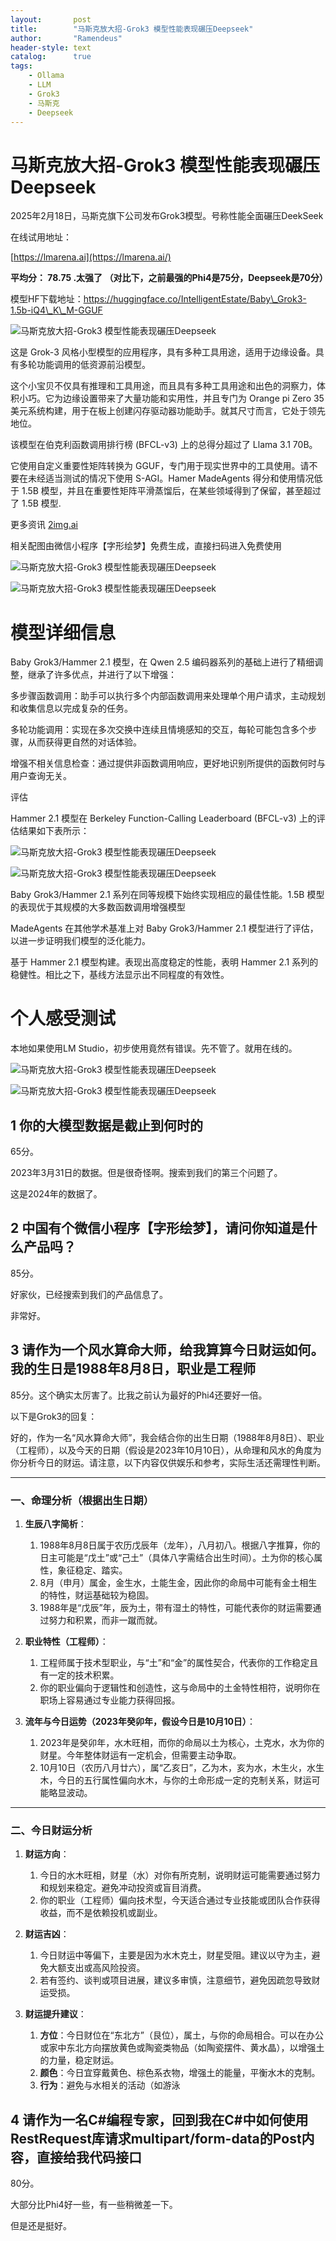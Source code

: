 ```yaml
---
layout:       post
title:        "马斯克放大招-Grok3 模型性能表现碾压Deepseek"
author:       "Ramendeus"
header-style: text
catalog:      true
tags:
    - Ollama
    - LLM
    - Grok3
    - 马斯克
    - Deepseek
---
```


马斯克放大招-Grok3 模型性能表现碾压Deepseek
=============================


2025年2月18日，马斯克旗下公司发布Grok3模型。号称性能全面碾压DeekSeek

在线试用地址：

[https://lmarena.ai](https://lmarena.ai/)

**平均分： 78.75 .太强了 （对比下，之前最强的Phi4是75分，Deepseek是70分）**

模型HF下载地址：https://huggingface.co/IntelligentEstate/Baby\_Grok3-1.5b-iQ4\_K\_M-GGUF


![马斯克放大招-Grok3 模型性能表现碾压Deepseek](https://www.shxcj.com/wp-content/uploads/2025/02/a4d50397-30ed-4d72-a10b-d1179f80edd3.png)

这是 Grok-3 风格小型模型的应用程序，具有多种工具用途，适用于边缘设备。具有多轮功能调用的低资源前沿模型。

这个小宝贝不仅具有推理和工具用途，而且具有多种工具用途和出色的洞察力，体积小巧。它为边缘设置带来了大量功能和实用性，并且专门为 Orange pi Zero 35 美元系统构建，用于在板上创建闪存驱动器功能助手。就其尺寸而言，它处于领先地位。

该模型在伯克利函数调用排行榜 (BFCL-v3) 上的总得分超过了 Llama 3.1 70B。

它使用自定义重要性矩阵转换为 GGUF，专门用于现实世界中的工具使用。请不要在未经适当测试的情况下使用 S-AGI。Hamer MadeAgents 得分和使用情况低于 1.5B 模型，并且在重要性矩阵平滑蒸馏后，在某些领域得到了保留，甚至超过了 1.5B 模型.

更多资讯 [2img.ai](http://2img.ai/)

相关配图由微信小程序【字形绘梦】免费生成，直接扫码进入免费使用

![马斯克放大招-Grok3 模型性能表现碾压Deepseek](https://www.shxcj.com/wp-content/uploads/2025/02/2025021815162543-706x1024.png)

![马斯克放大招-Grok3 模型性能表现碾压Deepseek](https://www.shxcj.com/wp-content/uploads/2025/02/2025021815162543-706x1024.png)

模型详细信息
======

Baby Grok3/Hammer 2.1 模型，在 Qwen 2.5 编码器系列的基础上进行了精细调整，继承了许多优点，并进行了以下增强：

多步骤函数调用：助手可以执行多个内部函数调用来处理单个用户请求，主动规划和收集信息以完成复杂的任务。

多轮功能调用：实现在多次交换中连续且情境感知的交互，每轮可能包含多个步骤，从而获得更自然的对话体验。

增强不相关信息检查：通过提供非函数调用响应，更好地识别所提供的函数何时与用户查询无关。

评估

Hammer 2.1 模型在 Berkeley Function-Calling Leaderboard (BFCL-v3) 上的评估结果如下表所示：

![马斯克放大招-Grok3 模型性能表现碾压Deepseek](https://www.shxcj.com/wp-content/uploads/2025/02/9f25f7f2-955a-4bed-ac7a-917d73c85e29.png)

![马斯克放大招-Grok3 模型性能表现碾压Deepseek](https://www.shxcj.com/wp-content/uploads/2025/02/9f25f7f2-955a-4bed-ac7a-917d73c85e29.png)

Baby Grok3/Hammer 2.1 系列在同等规模下始终实现相应的最佳性能。1.5B 模型的表现优于其规模的大多数函数调用增强模型

MadeAgents 在其他学术基准上对 Baby Grok3/Hammer 2.1 模型进行了评估，以进一步证明我们模型的泛化能力。

基于 Hammer 2.1 模型构建。表现出高度稳定的性能，表明 Hammer 2.1 系列的稳健性。相比之下，基线方法显示出不同程度的有效性。

个人感受测试
======

本地如果使用LM Studio，初步使用竟然有错误。先不管了。就用在线的。

![马斯克放大招-Grok3 模型性能表现碾压Deepseek](https://www.shxcj.com/wp-content/uploads/2025/02/05690c2a-681e-41b7-af82-e0337e069bd0.png)

![马斯克放大招-Grok3 模型性能表现碾压Deepseek](https://www.shxcj.com/wp-content/uploads/2025/02/05690c2a-681e-41b7-af82-e0337e069bd0.png)

1 你的大模型数据是截止到何时的
----------------

65分。

2023年3月31日的数据。但是很奇怪啊。搜索到我们的第三个问题了。

这是2024年的数据了。

2 中国有个微信小程序【字形绘梦】，请问你知道是什么产品吗？
------------------------------

85分。

好家伙，已经搜索到我们的产品信息了。

非常好。

3 请作为一个风水算命大师，给我算算今日财运如何。我的生日是1988年8月8日，职业是工程师
----------------------------------------------

85分。这个确实太厉害了。比我之前认为最好的Phi4还要好一倍。

以下是Grok3的回复：

好的，作为一名“风水算命大师”，我会结合你的出生日期（1988年8月8日）、职业（工程师），以及今天的日期（假设是2023年10月10日），从命理和风水的角度为你分析今日的财运。请注意，以下内容仅供娱乐和参考，实际生活还需理性判断。

* * *

### **一、命理分析（根据出生日期）**

1.  **生辰八字简析**：
    1.  1988年8月8日属于农历戊辰年（龙年），八月初八。根据八字推算，你的日主可能是“戊土”或“己土”（具体八字需结合出生时间）。土为你的核心属性，象征稳定、踏实。
    2.  8月（申月）属金，金生水，土能生金，因此你的命局中可能有金土相生的特性，财运基础较为稳固。
    3.  1988年是“戊辰”年，辰为土，带有湿土的特性，可能代表你的财运需要通过努力和积累，而非一蹴而就。

2.  **职业特性（工程师）**：
    1.  工程师属于技术型职业，与“土”和“金”的属性契合，代表你的工作稳定且有一定的技术积累。
    2.  你的职业偏向于逻辑性和创造性，这与命局中的土金特性相符，说明你在职场上容易通过专业能力获得回报。

3.  **流年与今日运势（2023年癸卯年，假设今日是10月10日）**：
    1.  2023年是癸卯年，水木旺相，而你的命局以土为核心，土克水，水为你的财星。今年整体财运有一定机会，但需要主动争取。
    2.  10月10日（农历八月廿六），属“乙亥日”，乙为木，亥为水，木生火，水生木，今日的五行属性偏向水木，与你的土命形成一定的克制关系，财运可能略显波动。

* * *

### **二、今日财运分析**

1.  **财运方向**：
    1.  今日的水木旺相，财星（水）对你有所克制，说明财运可能需要通过努力和规划来稳定。避免冲动投资或盲目消费。
    2.  你的职业（工程师）偏向技术型，今天适合通过专业技能或团队合作获得收益，而不是依赖投机或副业。

2.  **财运吉凶**：
    1.  今日财运中等偏下，主要是因为水木克土，财星受阻。建议以守为主，避免大额支出或高风险投资。
    2.  若有签约、谈判或项目进展，建议多审慎，注意细节，避免因疏忽导致财运受损。

3.  **财运提升建议**：
    1.  **方位**：今日财位在“东北方”（艮位），属土，与你的命局相合。可以在办公或家中东北方向摆放黄色或陶瓷类物品（如陶瓷摆件、黄水晶），以增强土的力量，稳定财运。
    2.  **颜色**：今日宜穿戴黄色、棕色系衣物，增强土的能量，平衡水木的克制。
    3.  **行为**：避免与水相关的活动（如游泳
    

4 请作为一名C#编程专家，回到我在C#中如何使用RestRequest库请求multipart/form-data的Post内容，直接给我代码接口
--------------------------------------------------------------------------

80分。

大部分比Phi4好一些，有一些稍微差一下。

但是还是挺好。

